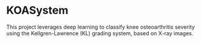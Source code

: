 # KOASystem
This project leverages deep learning to classify knee osteoarthritis severity using the Kellgren-Lawrence (KL) grading system, based on X-ray images.
